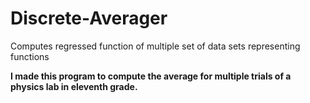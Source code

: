 # Discrete-Averager
Computes regressed function of multiple set of data sets representing functions

<b>I made this program to compute the average for multiple trials of a physics lab in eleventh grade.</b>
